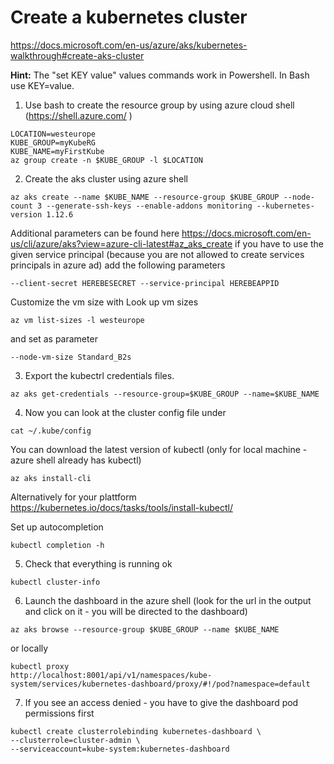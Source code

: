 # Create a kubernetes cluster
https://docs.microsoft.com/en-us/azure/aks/kubernetes-walkthrough#create-aks-cluster

**Hint:** The "set KEY value" values commands work in Powershell. In Bash use KEY=value.

1. Use bash to create the resource group by using azure cloud shell (https://shell.azure.com/ )
```
LOCATION=westeurope
KUBE_GROUP=myKubeRG
KUBE_NAME=myFirstKube
az group create -n $KUBE_GROUP -l $LOCATION
```

2. Create the aks cluster using azure shell
```
az aks create --name $KUBE_NAME --resource-group $KUBE_GROUP --node-count 3 --generate-ssh-keys --enable-addons monitoring --kubernetes-version 1.12.6
```
Additional parameters can be found here https://docs.microsoft.com/en-us/cli/azure/aks?view=azure-cli-latest#az_aks_create
if you have to use the given service principal (because you are not allowed to create services principals in azure ad) add the following parameters
```
--client-secret HEREBESECRET --service-principal HEREBEAPPID
```
Customize the vm size with
Look up vm sizes 
```
az vm list-sizes -l westeurope
```
and set as parameter
```
--node-vm-size Standard_B2s
```

3. Export the kubectrl credentials files. 
```
az aks get-credentials --resource-group=$KUBE_GROUP --name=$KUBE_NAME
```

4. Now you can look at the cluster config file under
```
cat ~/.kube/config
```

You can download the latest version of kubectl (only for local machine - azure shell already has kubectl)
```
az aks install-cli 
```

Alternatively for your plattform
https://kubernetes.io/docs/tasks/tools/install-kubectl/ 

Set up autocompletion
```
kubectl completion -h
```

5. Check that everything is running ok
```
kubectl cluster-info
```

6. Launch the dashboard
in the azure shell (look for the url in the output and click on it - you will be directed to the dashboard)
```
az aks browse --resource-group $KUBE_GROUP --name $KUBE_NAME
```

or locally 

```
kubectl proxy
http://localhost:8001/api/v1/namespaces/kube-system/services/kubernetes-dashboard/proxy/#!/pod?namespace=default 
```

7. If you see an access denied - you have to give the dashboard pod permissions first
```
kubectl create clusterrolebinding kubernetes-dashboard \
--clusterrole=cluster-admin \
--serviceaccount=kube-system:kubernetes-dashboard
```
